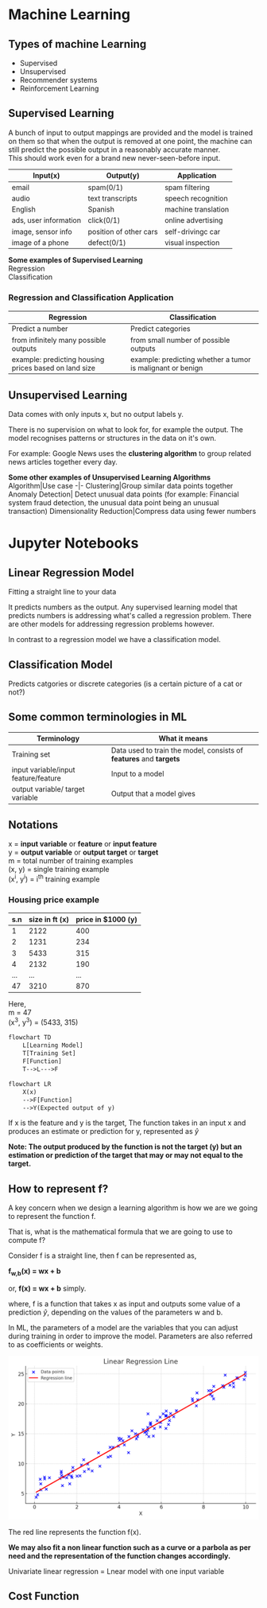 # Machine Learning


## Types of machine Learning
- Supervised
- Unsupervised
- Recommender systems
- Reinforcement Learning

## Supervised Learning
A bunch of input to output mappings are provided and the model is trained on them so that when the output is removed at one point, the machine can still predict the possible output in a reasonably accurate manner.  
This should work even for a brand new never-seen-before input.

Input(x)|Output(y)|Application
-|-|-|
email|spam(0/1)|spam filtering|
audio|text transcripts|speech recognition|
English|Spanish|machine translation|
ads, user information|click(0/1)|online advertising|
image, sensor info|position of other cars|self-drivingc car|
image of a phone|defect(0/1)|visual inspection|

**Some examples of Supervised Learning**  
Regression  
Classification  

### Regression and Classification Application
Regression|Classification|
----------|--------------|
Predict a number|Predict categories| 
from infinitely many possible outputs|from small number of possible outputs|
example: predicting housing prices based on land size| example: predicting whether a tumor is malignant or benign|

## Unsupervised Learning
Data comes with only inputs x, but no output labels y.

There is no supervision on what to look for, for example the output. The model recognises patterns or structures in the data on it's own.

For example: Google News uses the **clustering algorithm** to group related news articles together every day. 

**Some other examples of Unsupervised Learning Algorithms**
Algorithm|Use case
-|-
Clustering|Group similar data points together
Anomaly Detection| Detect unusual data points (for example: Financial system fraud detection, the unusual data point being an unusual transaction)
Dimensionality Reduction|Compress data using fewer numbers

# Jupyter Notebooks


## Linear Regression Model
Fitting a straight line to your data  

It predicts numbers as the output. Any supervised learning model that predicts numbers is addressing what's called a regression problem.
There are other models for addressing regression problems however.

In contrast to a regression model we have a classification model.  

## Classification Model
Predicts catgories or discrete categories (is a certain picture of a cat or not?)  

## Some common terminologies in ML

Terminology|What it means|
-|-|
Training set|Data used to train the model, consists of **features** and **targets**
input variable/input feature/feature|Input to a model
output variable/ target variable| Output that a model gives

## Notations
x = **input variable** or **feature** or **input feature**  
y = **output variable** or **output target** or **target**    
m = total number of training examples  
(x, y) = single training example  
(x<sup>i</sup>, y<sup>i</sup>) = i<sup>th</sup> training example

### Housing price example
s.n|size in ft (x)|price in $1000 (y)
-|-|-|
1|2122|400
2|1231|234
3|5433|315
4|2132|190
...|...|...
47|3210|870

Here,  
m = 47  
(x<sup>3</sup>, y<sup>3</sup>) = (5433, 315)


```mermaid
flowchart TD
	L[Learning Model]
	T[Training Set]
	F[Function]
	T-->L--->F
```



```mermaid'
flowchart LR
	X(x)
	-->F[Function]
	-->Y(Expected output of y)
```

If x is the feature and y is the target,
The function takes in an input x and produces an estimate or prediction for y, represented as $\hat{y}$  

 **Note: The output produced by the function is not the target (y) but an estimation or prediction of the target that may or may not equal to the target.**

## How to represent f?
 A key concern when we design a learning algorithm is how we are we going to represent the function f.    

 That is, what is the mathematical formula that we are going to use to compute f?  

 Consider f is a straight line, then f can be represented as,      

 **f<sub>w,b</sub>(x) = wx + b**

 or, **f(x) = wx + b** simply.

 where, f is a function that takes x as input and outputs some value of a prediction $\hat{y}$, depending on the values of the parameters w and b.

 In ML, the parameters of a model are the variables that you can adjust during training in order to improve the model. Parameters are also referred to as coefficients or weights.

   
![regressionline](images/regressionLine)

The red line represents the function f(x).

**We may also fit a non linear function such as a curve or a parbola as per need and the representation of the function changes accordingly.**  

Univariate linear regression = Lnear model with one input variable  

## Cost Function









